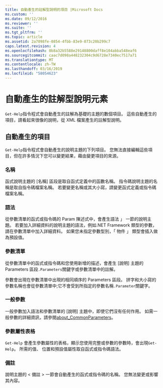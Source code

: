 ```yaml
---
title: 自動產生的註解型說明的項目 |Microsoft Docs
ms.custom: ''
ms.date: 09/12/2016
ms.reviewer: ''
ms.suite: ''
ms.tgt_pltfrm: ''
ms.topic: article
ms.assetid: 2a7098fe-0854-4fbb-83e9-073c20b299c7
caps.latest.revision: 4
ms.openlocfilehash: 0b8a32b5588e29148800daff8e104abba548eaf6
ms.sourcegitcommit: caac7d098a448232304c9d6728e7340ec7517a71
ms.translationtype: MT
ms.contentlocale: zh-TW
ms.lasthandoff: 03/16/2019
ms.locfileid: "58054623"
---
```

# <a name="autogenerated-elements-of-comment-based-help"></a>自動產生的註解型說明元素

`Get-Help`指令程式會自動產生的註解為基礎的主題的數個項目。 這些自動產生的項目，請看起來很像的說明，從 XML 檔案產生的註解型說明。

## <a name="autogenerated-elements"></a>自動產生的項目

`Get-Help`指令程式會自動產生的說明主題的下列項目。 您無法直接編輯這些項目，但在許多情況下您可以變更結果，藉由變更項目的來源。

### <a name="name"></a>名稱

函式說明主題的 [名稱] 區段是取自函式定義中的函數名稱。 指令碼說明主題的名稱是取自指令碼檔案名稱。 若要變更名稱或其大小寫，請變更函式定義或指令碼檔案名稱。

### <a name="syntax"></a>語法

從參數清單的函式或指令碼的 Param 陳述式中，會產生語法 」 一節的說明主題。 若要加入詳細資料的說明主題的語法，例如.NET Framework 類型的參數，請在參數清單中加入詳細資料。 如果您未指定參數型別，「 物件 」 類型會插入做為預設值。

### <a name="parameter-list"></a>參數清單

從參數清單中的函式或指令碼和您使用新增的描述，會產生 [說明] 主題的 Parameters 區段`.Parameters`關鍵字或參數清單中的註解。

參數會出現在參數清單中出現的相同順序的 Parameters 區段。 拼字和大小寫的參數名稱也會從參數清單中;它不會受到所指定的參數名稱`.Parameter`關鍵字。

### <a name="common-parameters"></a>一般參數

一般參數加入語法和參數清單的 [說明] 主題中，即使它們沒有任何作用。 如需一般參數的詳細資訊，請參閱[about_CommonParameters](/powershell/module/microsoft.powershell.core/about/about_commonparameters)。

### <a name="parameter-attribute-table"></a>參數屬性表格

`Get-Help` 會產生參數屬性的表格，顯示您使用完整或參數的參數時，會出現`Get-Help`。 所需的值、 位置和預設值屬性取自函式或指令碼語法。

### <a name="remarks"></a>備註

說明主題的 < 備註 > 一節會自動產生的函式或指令碼的名稱。 您無法變更或影響其內容。
